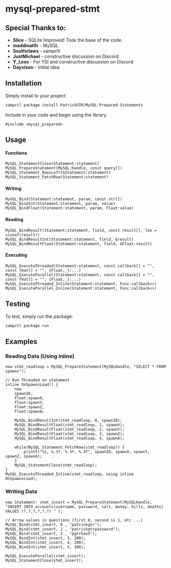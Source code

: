 # mysql-prepared-stmt

<!--
Short description of your library, why it's useful, some examples, pictures or
videos. Link to your forum release thread too.

Remember: You can use "forumfmt" to convert this readme to forum BBCode!

What the sections below should be used for:

`## Installation`: Leave this section un-edited unless you have some specific
additional installation procedure.

`## Testing`: Whether your library is tested with a simple `main()` and `print`,
unit-tested, or demonstrated via prompting the player to connect, you should
include some basic information for users to try out your code in some way.

And finally, maintaining your version number`:

* Follow [Semantic Versioning](https://semver.org/)
* When you release a new version, update `VERSION` and `git tag` it
* Versioning is important for sampctl to use the version control features

Happy Pawning!
-->

## Special Thanks to:
* **Slice** - SQLite Improved! Took the base of the code.
* **maddinat0r** - MySQL
* **Southclaws** - sampctl
* **JustMichael** - constructive discussion on Discord
* **Y_Less** - For YSI and constructive discussion on Discord
* **Dayvison** - Initial Idea


## Installation

Simply install to your project:

```bash
sampctl package install PatrickGTR/MySQL-Prepared-Statements
```

Include in your code and begin using the library:

```pawn
#include <mysql_prepared>
```

## Usage

<!--
Write your code documentation or examples here. If your library is documented in
the source code, direct users there. If not, list your API and describe it well
in this section. If your library is passive and has no API, simply omit this
section.
-->
#### Functions
```pawn
MySQL_StatementClose(Statement:statement)
MySQL_PrepareStatement(MySQL:handle, const query[])
MySQL_Statement_RowsLeft(&Statement:statement)
MySQL_Statement_FetchRow(Statement:statement)
```
#### Writing
```pawn
MySQL_Bind(Statement:statement, param, const str[]) 
MySQL_BindInt(Statement:statement, param, value)
MySQL_BindFloat(Statement:statement, param, Float:value)
```
#### Reading
```pawn
MySQL_BindResult(Statement:statement, field, const result[], len = sizeof(result))
MySQL_BindResultInt(Statement:statement, field, &result)
MySQL_BindResultFloat(Statement:statement, field, &Float:result)
```
#### Executing 
```pawn
MySQL_ExecuteThreaded(Statement:statement, const callback[] = "", const fmat[] = "", {Float,_}:...)
MySQL_ExecuteParallel(Statement:statement, const callback[] = "", const fmat[] = "", {Float,_}:...)
MySQL_ExecuteThreaded_Inline(Statement:statement, Func:callback<>)
MySQL_ExecuteParallel_Inline(Statement:statement, Func:callback<>)
```

## Testing

<!--
Depending on whether your package is tested via in-game "demo tests" or
y_testing unit-tests, you should indicate to readers what to expect below here.
-->

To test, simply run the package:

```bash
sampctl package run
```


## Examples

### Reading Data (Using inline)
```pawn
new stmt_readloop = MySQL_PrepareStatement(MySQLHandle, "SELECT * FROM spawns");

// Run Threaded on statement
inline OnSpawnsLoad() {
    new
    spawnID,
    Float:spawnX,
    Float:spawnY,
    Float:spawnZ,
    Float:spawnA;

    MySQL_BindResultInt(stmt_readloop, 0, spawnID);
    MySQL_BindResultFloat(stmt_readloop, 1, spawnX);
    MySQL_BindResultFloat(stmt_readloop, 2, spawnY);
    MySQL_BindResultFloat(stmt_readloop, 3, spawnZ);
    MySQL_BindResultFloat(stmt_readloop, 4, spawnA);

    while(MySQL_Statement_FetchRow(stmt_readloop)) {
        printf("%i, %.3f, %.3f, %.3f", spawnID, spawnX, spawnY, spawnZ, spawnA);
    }
    MySQL_StatementClose(stmt_readloop);
}
MySQL_ExecuteThreaded_Inline(stmt_readloop, using inline OnSpawnsLoad);
```

### Writing Data
```pawn
new Statement: stmt_insert = MySQL_PrepareStatement(MySQLHandle, "INSERT INTO accounts(username, password, salt, money, kills, deaths) VALUES (?,?,?,?,?,?) " );

// Arrow values in questions (first 0, second is 1, etc ...)
MySQL_Bind(stmt_insert, 0 , "patrickgtr");
MySQL_Bind(stmt_insert, 1 , "patrickgtrpassword");
MySQL_Bind(stmt_insert, 2 , "pgtrhash");
MySQL_BindInt(stmt_insert, 3, 100);
MySQL_BindInt(stmt_insert, 4, 200);
MySQL_BindInt(stmt_insert, 5, 300);

MySQL_ExecuteParallel(stmt_insert);
MySQL_StatementClose(stmt_insert);
```
